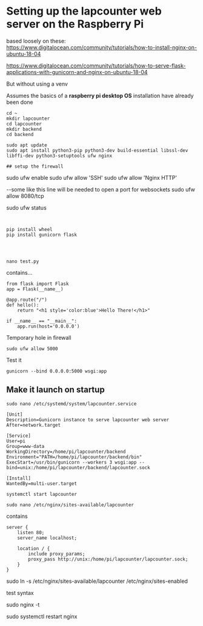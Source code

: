 
# Setting up the lapcounter web server on the Raspberry Pi


based loosely on these: 
https://www.digitalocean.com/community/tutorials/how-to-install-nginx-on-ubuntu-18-04

https://www.digitalocean.com/community/tutorials/how-to-serve-flask-applications-with-gunicorn-and-nginx-on-ubuntu-18-04

But without using a venv

Assumes the basics of a **raspberry pi desktop OS** installation have already been done

```
cd ~
mkdir lapcounter
cd lapcounter
mkdir backend
cd backend

sudo apt update
sudo apt install python3-pip python3-dev build-essential libssl-dev libffi-dev python3-setuptools ufw nginx

## setup the firewall

```
sudo ufw enable
sudo ufw allow 'SSH'
sudo ufw allow 'Nginx HTTP'

--some like this line will be needed to open a port for websockets
sudo ufw allow 8080/tcp

sudo ufw status
```


pip install wheel
pip install gunicorn flask




nano test.py
```

contains...

```
from flask import Flask
app = Flask(__name__)

@app.route("/")
def hello():
    return "<h1 style='color:blue'>Hello There!</h1>"

if __name__ == "__main__":
    app.run(host='0.0.0.0')
```

Temporary hole in firewall

```sudo ufw allow 5000```

Test it 

```gunicorn --bind 0.0.0.0:5000 wsgi:app```

## Make it launch on startup


```sudo nano /etc/systemd/system/lapcounter.service```

```
[Unit]
Description=Gunicorn instance to serve lapcounter web server
After=network.target

[Service]
User=pi
Group=www-data
WorkingDirectory=/home/pi/lapcounter/backend
Environment="PATH=/home/pi/lapcounter/backend/bin"
ExecStart=/usr/bin/gunicorn --workers 3 wsgi:app --bind=unix:/home/pi/lapcounter/backend/lapcounter.sock

[Install]
WantedBy=multi-user.target
```

```systemctl start lapcounter```

```sudo nano /etc/nginx/sites-available/lapcounter```

contains

```
server {
    listen 80;
    server_name localhost;

    location / {
        include proxy_params;
        proxy_pass http://unix:/home/pi/lapcounter/lapcounter.sock;
    }
}
```


sudo ln -s /etc/nginx/sites-available/lapcounter /etc/nginx/sites-enabled

test syntax

sudo nginx -t


sudo systemctl restart nginx